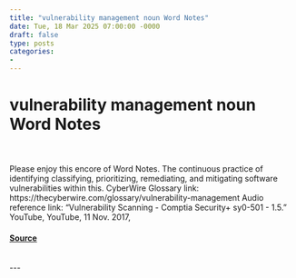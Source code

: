 ```yaml
---
title: "vulnerability management noun Word Notes"
date: Tue, 18 Mar 2025 07:00:00 -0000
draft: false
type: posts
categories: 
- 
---
```

# vulnerability management noun Word Notes

<br/>

<br/>
Please enjoy this encore of Word Notes. The continuous practice of identifying classifying, prioritizing, remediating, and mitigating software vulnerabilities within this. CyberWire Glossary link: https://thecyberwire.com/glossary/vulnerability-management Audio reference link: “Vulnerability Scanning - Comptia Security+ sy0-501 - 1.5.” YouTube, YouTube, 11 Nov. 2017,

#### [Source](https://thecyberwire.com/podcasts/word-notes/75/notes)

<br/>
---
